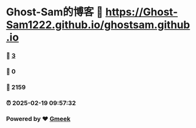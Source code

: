 # Ghost-Sam的博客 :link: https://Ghost-Sam1222.github.io/ghostsam.github.io 
### :page_facing_up: [3](https://Ghost-Sam1222.github.io/ghostsam.github.io/tag.html) 
### :speech_balloon: 0 
### :hibiscus: 2159 
### :alarm_clock: 2025-02-19 09:57:32 
### Powered by :heart: [Gmeek](https://github.com/Meekdai/Gmeek)
